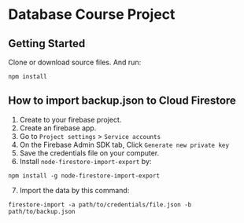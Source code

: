 # Database Course Project

## Getting Started

Clone or download source files. And run:
```
npm install
```

## How to import backup.json to Cloud Firestore

1. Create to your firebase project.
2. Create an firebase app.
3. Go to `Project settings` > `Service accounts`
4. On the Firebase Admin SDK tab, Click `Generate new private key`
5. Save the credentials file on your computer.
6. Install `node-firestore-import-export` by:
```
npm install -g node-firestore-import-export
```
7. Import the data by this command:
```
firestore-import -a path/to/credentials/file.json -b path/to/backup.json
```

